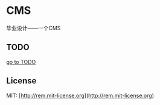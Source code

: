 # CMS

毕业设计——一个CMS

## TODO

[go to TODO](./TODO.md)

## License

MIT: [http://rem.mit-license.org](http://rem.mit-license.org)

